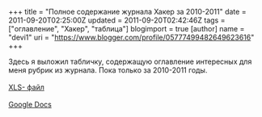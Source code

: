 +++
title = "Полное содержание журнала Хакер за 2010-2011"
date = 2011-09-20T02:25:00Z
updated = 2011-09-20T02:42:46Z
tags = ["оглавление", "Хакер", "таблица"]
blogimport = true 
[author]
	name = "devi1"
	uri = "https://www.blogger.com/profile/05777499482649623616"
+++

Здесь я выложил табличку, содержащую оглавление интересных для меня рубрик из журнала. Пока только за 2010-2011 годы.<br /><br /><a href="http://narod.ru/disk/25730816001/%D0%A1%D0%BE%D0%B4%D0%B5%D1%80%D0%B6%D0%B0%D0%BD%D0%B8%D0%B5%20%D0%B6%D1%83%D1%80%D0%BD%D0%B0%D0%BB%D0%BE%D0%B2%20%D0%A5%D0%B0%D0%BA%D0%B5%D1%80.xls.html">XLS- файл</a><br /><br /><a href="https://docs.google.com/spreadsheet/ccc?key=0AinzPznCPYDddDE2RC1VSndacmZZNWtLM0NCem9HYUE&amp;hl=en_US#gid=0">Google Docs</a>
